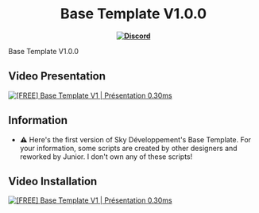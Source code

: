 <h1 align='center'>Base Template V1.0.0</h1>
<p align='center'>
  <b><a href="https://discord.gg/cCHjxuYfRY" target="_blank">
    <img src="https://img.shields.io/badge/Discord-Join%20Us-5865F2?logo=discord&style=for-the-badge" alt="Discord">
  </a></b>
</p>

Base Template V1.0.0

## Video Presentation
[![[FREE] Base Template V1 | Présentation 0.30ms](https://img.youtube.com/vi/3HxibX_Wb5o/maxresdefault.jpg)](https://www.youtube.com/watch?v=3HxibX_Wb5o)

## Information
- ⚠️ Here's the first version of Sky Développement's Base Template. For your information, some scripts are created by other designers and reworked by Junior. I don't own any of these scripts!

## Video Installation
[![[FREE] Base Template V1 | Présentation 0.30ms](https://img.youtube.com/vi/3HxibX_Wb5oo/maxresdefault.jpg)](https://www.youtube.com/watch?v=3HxibX_Wb5o)